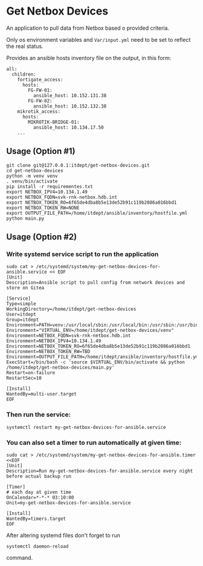 # Get Netbox Devices
An application to pull data from Netbox based o provided criteria.

Only os environment variables and `Var/input.yml` need to be set to reflect the real status.

Provides an ansible hosts inventory file on the output, in this form:
```
all:
  children:
    fortigate_access:
      hosts:
        FG-FW-01:
          ansible_host: 10.152.131.38
        FG-FW-02:
          ansible_host: 10.152.132.38
    mikrotik_access:
      hosts:
        MIKROTIK-BRIDGE-01:
          ansible_host: 10.134.17.50
    ...         
```

## Usage (Option #1)
```
git clone git@127.0.0.1:itdept/get-netbox-devices.git
cd get-netbox-devices
python -m venv venv
. venv/bin/activate
pip install -r requirementes.txt
export NETBOX_IPV4=10.134.1.49
export NETBOX_FQDN=svk-rnk-netbox.hdb.int
export NETBOX_TOKEN_RO=6f65de4dba8b5e13de52b91c119b2086a016bbd1
export NETBOX_TOKEN_RW=NONE
export OUTPUT_FILE_PATH=/home/itdept/ansible/inventory/hostfile.yml
python main.py
```

## Usage (Option #2)
### Write systemd service script to run the application
```
sudo cat > /etc/systemd/system/my-get-netbox-devices-for-ansible.service << EOF
[Unit]
Description=Ansible script to pull config from network devices and store on Gitea

[Service]
Type=simple
WorkingDirectory=/home/itdept/get-netbox-devices
User=itdept
Group=itdept
Environment=PATH=venv:/usr/local/sbin:/usr/local/bin:/usr/sbin:/usr/bin:/sbin:/bin
Environment="VIRTUAL_ENV=/home/itdept/get-netbox-devices/venv"
Environment=NETBOX_FQDN=svk-rnk-netbox.hdb.int
Environment=NETBOX_IPV4=10.134.1.49
Environment=NETBOX_TOKEN_RO=6f65de4dba8b5e13de52b91c119b2086a016bbd1
Environment=NETBOX_TOKEN_RW=TBD
Environment=OUTPUT_FILE_PATH=/home/itdept/ansible/inventory/hostfile.yml
ExecStart=/bin/bash -c 'source $VIRTUAL_ENV/bin/activate && python /home/itdept/get-netbox-devices/main.py'
Restart=on-failure
RestartSec=10

[Install]
WantedBy=multi-user.target
EOF
```
### Then run the service:
```
systemctl restart my-get-netbox-devices-for-ansible.service
```
### You can also set a timer to run automatically at given time:
```
sudo cat > /etc/systemd/system/my-get-netbox-devices-for-ansible.timer <<EOF
[Unit]
Description=Run my-get-netbox-devices-for-ansible.service every night before actual backup run

[Timer]
# each day at given time
OnCalendar=*-*-* 03:10:00
Unit=my-get-netbox-devices-for-ansible.service

[Install]
WantedBy=timers.target
EOF
```
After altering systemd files don't forget to run
```
systemctl daemon-reload
```
command.